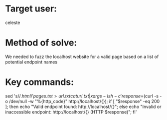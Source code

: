 # Target user:
celeste
# Method of solve:
We needed to fuzz the localhost website for a valid page based on a list of potential endpoint names
# Key commands:
sed 's/$/.html/' pages.txt > url.txt
cat url.txt | xargs -I {} sh -c 'response=$(curl -s -o /dev/null -w "%{http_code}" http://localhost/{}); if [ "$response" -eq 200 ]; then echo "Valid endpoint found: http://localhost/{}"; else echo "Invalid or inaccessible endpoint: http://localhost/{} (HTTP $response)"; fi'

